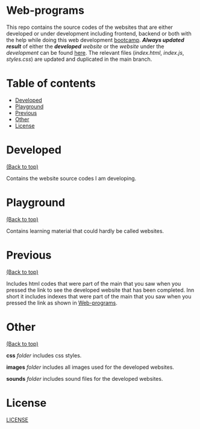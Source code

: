 # Web-programs
This repo contains the source codes of the websites that are either developed or under development including frontend, backend or both with the help while doing this web development [bootcamp](https://www.udemy.com/course/the-complete-web-development-bootcamp/). ***Always updated result*** of either the ***developed*** *website* or the *website* under the *development* can be found [here](https://aurimas13.github.io/Web-programs/). The relevant files (*index.html*, *index.js*, *styles.css*) are updated and duplicated in the main branch.

# Table of contents

- [Developed](#Developed)
- [Playground](#Playground)
- [Previous](#Previous)
- [Other](#Other)
- [License](#License)

# Developed
[(Back to top)](#Web-programs)

Contains the website source codes I am developing.

# Playground
[(Back to top)](#Web-programs)

Contains learning material that could hardly be called websites.

# Previous
[(Back to top)](#Web-programs)

Includes html codes that were part of the main that you saw when you pressed the link to see the developed website that has been completed. Inn short it includes indexes that were part of the main that you saw when you pressed the link as shown in [Web-programs](#Web-programs).

# Other
[(Back to top)](#Web-programs)

**css** *folder* includes css styles.

**images** *folder* includes all images used for the developed websites.

**sounds** *folder* includes sound files for the developed websites.

# License

[LICENSE](https://github.com/aurimas13/Web-programs/blob/main/LICENSE)
